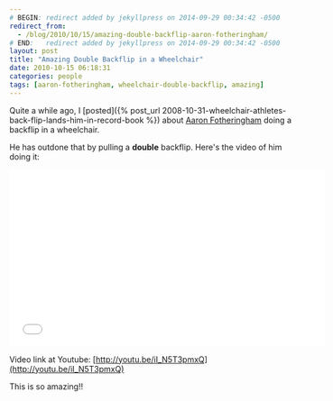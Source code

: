 ```yaml
---
# BEGIN: redirect added by jekyllpress on 2014-09-29 00:34:42 -0500
redirect_from:
  - /blog/2010/10/15/amazing-double-backflip-aaron-fotheringham/
# END:   redirect added by jekyllpress on 2014-09-29 00:34:42 -0500
layout: post
title: "Amazing Double Backflip in a Wheelchair"
date: 2010-10-15 06:18:31
categories: people
tags: [aaron-fotheringham, wheelchair-double-backflip, amazing]
---
```

Quite a while ago, I [posted]({% post_url 2008-10-31-wheelchair-athletes-back-flip-lands-him-in-record-book %}) about [Aaron Fotheringham](http://www.aaronfotheringham.com/) doing a backflip in a wheelchair. 

He has outdone that by pulling a **double** backflip. Here's the video of him doing it:

<iframe width="560" height="315" src="//www.youtube.com/embed/iI_N5T3pmxQ?rel=0" frameborder="0" allowfullscreen></iframe>

Video link at Youtube: [http://youtu.be/iI_N5T3pmxQ](http://youtu.be/iI_N5T3pmxQ)

This is so amazing!!

